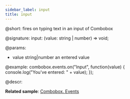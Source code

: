 ```yaml
---
sidebar_label: input
title: input
---          
```


@short: fires on typing text in an input of Combobox

@signature: input: (value: string | number) => void;

@params:
- value     string|number       an entered value

@example:
combobox.events.on("Input", function(value) {
    console.log("You've entered: " + value);
});

@descr:

**Related sample**: [Combobox. Events](https://snippet.dhtmlx.com/n70eqx5l)
